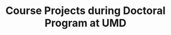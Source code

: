 ---
title: Course Projects during Doctoral Program at UMD
order: 1
img: /assets/img/FRAFWT.jpg
publications:
  - date: 2015-02-19
    links:
        doi: //nitinjsanket.wixsite.com/home
---